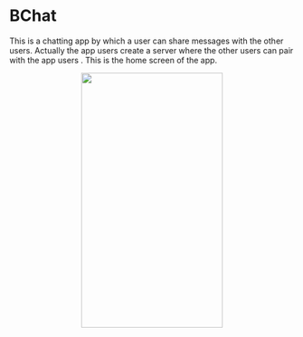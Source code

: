 # BChat
This is a chatting app by which a user can share messages with the other users. Actually the app users create a server where the other users can pair with the app users .
This is the home screen of the app.
<p align="center">
<img src="" width="250" height="450">
</p>
</br>
